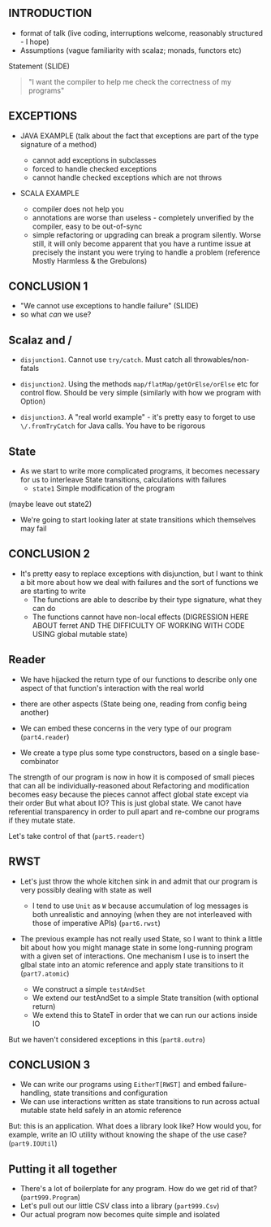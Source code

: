 ## INTRODUCTION

 - format of talk (live coding, interruptions welcome, reasonably structured - I hope)
 - Assumptions (vague familiarity with scalaz; monads, functors etc)

Statement (SLIDE)
 >  "I want the compiler to help me check the correctness of my programs"

## EXCEPTIONS
  - JAVA EXAMPLE (talk about the fact that exceptions are part of the type signature of a method)
    - cannot add exceptions in subclasses
    - forced to handle checked exceptions
    - cannot handle checked exceptions which are not throws

  - SCALA EXAMPLE
    - compiler does not help you
    - annotations are worse than useless - completely unverified by the compiler, easy to be out-of-sync
    - simple refactoring or upgrading can break a program silently. Worse still, it will only become apparent 
      that you have a runtime issue at precisely the instant you were trying to handle a problem 
      (reference Mostly Harmless & the Grebulons)

## CONCLUSION 1
   - "We cannot use exceptions to handle failure" (SLIDE)
   - so what *can* we use?

## Scalaz and \/
  - `disjunction1`. Cannot use `try/catch`. Must catch all throwables/non-fatals
  - `disjunction2`. Using the methods `map/flatMap/getOrElse/orElse` etc for control flow. Should be very simple (similarly with how we program with Option)

  - `disjunction3`. A "real world example" - it's pretty easy to forget to use `\/.fromTryCatch` for Java calls. You have to be rigorous  

## State
  - As we start to write more complicated programs, it becomes necessary for us to interleave State transitions, calculations with failures
    - `state1` Simple modification of the program

(maybe leave out state2)

  - We're going to start looking later at state transitions which themselves may fail

## CONCLUSION 2
  - It's pretty easy to replace exceptions with disjunction, but I want to think a bit more about how we deal with failures and the sort of functions we are starting to write
     * The functions are able to describe by their type signature, what they can do
     * The functions cannot have non-local effects (DIGRESSION HERE ABOUT ferret AND THE DIFFICULTY OF WORKING WITH CODE USING global mutable state)              

## Reader
  - We have hijacked the return type of our functions to describe only one aspect of that function's interaction with the real world
 - there are other aspects (State being one, reading from config being another)

 - We can embed these concerns in the very type of our program (`part4.reader`)
  * We create a type plus some type constructors, based on a single base-combinator

The strength of our program is now in how it is composed of small pieces that can all be individually-reasoned about
Refactoring and modification becomes easy because the pieces cannot affect global state except via their order
But what about IO? This is just global state. We canot have referential transparency in order to pull apart and re-combne our programs if they mutate state.

Let's take control of that (`part5.readert`)

## RWST  
  - Let's just throw the whole kitchen sink in and admit that our program is very possibly dealing with state as well   
    * I tend to use `Unit` as `W` because accumulation of log messages is both unrealistic and annoying (when they are not interleaved with those of imperative APIs) (`part6.rwst`)

  - The previous example has not really used State, so I want to think a little bit about how you might manage state in some 
             long-running program with a given set of interactions. One mechanism I use is to insert the glbal state into an atomic reference and apply state transitions to it (`part7.atomic`)

    * We construct a simple `testAndSet`
    * We extend our testAndSet to a simple State transition (with optional return)
    * We extend this to StateT in order that we can run our actions inside IO

But we haven't considered exceptions in this (`part8.outro`)

## CONCLUSION 3
  - We can write our programs using `EitherT[RWST]` and embed failure-handling, state transitions and configuration
  - We can use interactions written as state transitions to run across actual mutable state held safely in an atomic reference

But: this is an application. What does a library look like? How would you, for example, write an IO utility without knowing 
the shape of the use case? (`part9.IOUtil`)

## Putting it all together
  - There's a lot of boilerplate for any program. How do we get rid of that? (`part999.Program`)
  - Let's pull out our little CSV class into a library (`part999.Csv`)
  - Our actual program now becomes quite simple and isolated
